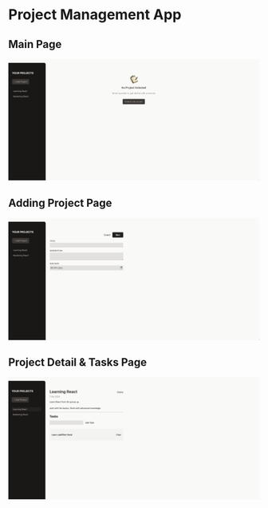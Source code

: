 # Project Management App

## Main Page

![noSelectedPage](./src/assets/noSelectedProject.png)

## Adding Project Page

![noSelectedPage](./src/assets/addProject.png)

## Project Detail & Tasks Page

![noSelectedPage](./src/assets/detailPage.png)
